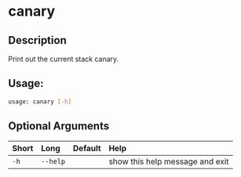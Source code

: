 



# canary

## Description


Print out the current stack canary.
## Usage:


```bash
usage: canary [-h]

```
## Optional Arguments

|Short|Long|Default|Help|
| :--- | :--- | :--- | :--- |
|`-h`|`--help`||show this help message and exit|
